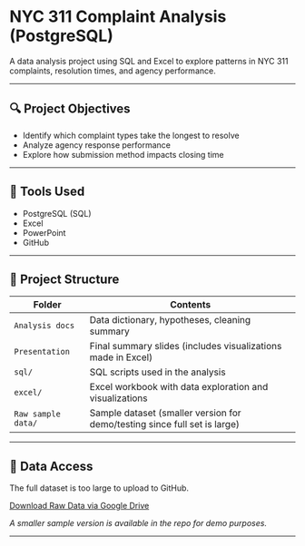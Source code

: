 # NYC 311 Complaint Analysis (PostgreSQL)

A data analysis project using SQL and Excel to explore patterns in NYC 311 complaints, resolution times, and agency performance.

---

## 🔍 Project Objectives
- Identify which complaint types take the longest to resolve
- Analyze agency response performance
- Explore how submission method impacts closing time

---

## 🧰 Tools Used
- PostgreSQL (SQL)
- Excel
- PowerPoint
- GitHub

---

## 📁 Project Structure

| Folder              | Contents                                                                  |
|---------------------|-----------------------------------------------------------------------    |
| `Analysis docs`     | Data dictionary, hypotheses, cleaning summary                             |
| `Presentation`      | Final summary slides (includes visualizations made in Excel)              |
| `sql/`              | SQL scripts used in the analysis                                          |
| `excel/`            | Excel workbook with data exploration and visualizations                   |
| `Raw sample data/`  | Sample dataset (smaller version for demo/testing since full set is large) |

---

## 📂 Data Access

The full dataset is too large to upload to GitHub.

[ Download Raw Data via Google Drive](https://drive.google.com/drive/folders/1m5O7ChwFuRBVLvFy03HptbkvykhNjjW8?usp=drive_link)

*A smaller sample version is available in the repo for demo purposes.*

---





